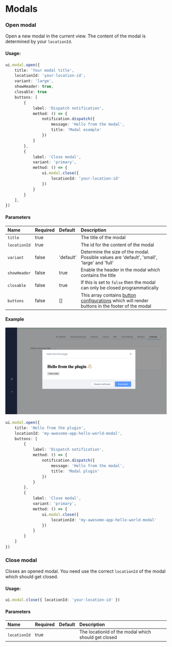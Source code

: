 # Modals

### Open modal
Open a new modal in the current view. The content of the modal is determined by your `locationId`.

#### Usage:  
```ts
ui.modal.open({
    title: 'Your modal title',
    locationId: 'your-location-id',
    variant: 'large',
    showHeader: true,
    closable: true
    buttons: [
        {
            label: 'Dispatch notification',
            method: () => {
                notification.dispatch({
                    message: 'Hello from the modal',
                    title: 'Modal example'
                })
            }
        },
        {
            label: 'Close modal',
            variant: 'primary',
            method: () => {
                ui.modal.close({
                    locationId: 'your-location-id'
                })
            }
        }
    ],
})
```

#### Parameters
| Name         | Required | Default   | Description                                                                                                                                    |
| :----------- | :------- | :-------- | :--------------------------------------------------------------------------------------------------------------------------------------------- |
| `title`      | true     |           | The title of the modal                                                                                                                         |
| `locationId` | true     |           | The id for the content of the modal                                                                                                            |
| `variant`    | false    | 'default' | Determine the size of the modal. Possible values are 'default', 'small', 'large' and 'full'                                                    |
| `showHeader` | false    | true      | Enable the header in the modal which contains the title                                                                                        |
| `closable`   | false    | true      | If this is set to `false` then the modal can only be closed programmatically                                                                   |
| `buttons`    | false    | []        | This array contains [button configurations](../../../api/modules/ui_modal.md#buttonprops) which will render buttons in the footer of the modal |

#### Example
![Menu item example](./assets/modal-example.png)
```ts
ui.modal.open({
    title: 'Hello from the plugin',
    locationId: 'my-awesome-app-hello-world-modal',
    buttons: [
        {
            label: 'Dispatch notification',
            method: () => {
                notification.dispatch({
                    message: 'Hello from the modal',
                    title: 'Modal plugin'
                })
            }
        },
        {
            label: 'Close modal',
            variant: 'primary',
            method: () => {
                ui.modal.close({
                    locationId: 'my-awesome-app-hello-world-modal'
                })
            }
        }
    ]
})
```

### Close modal
Closes an opened modal. You need use the correct `locationId` of the modal which should get closed.

#### Usage:  
```ts
ui.modal.close({ locationId: 'your-location-id' })
```

#### Parameters
| Name         | Required | Default | Description                                         |
| :----------- | :------- | :------ | :-------------------------------------------------- |
| `locationId` | true     |         | The locationId of the modal which should get closed |